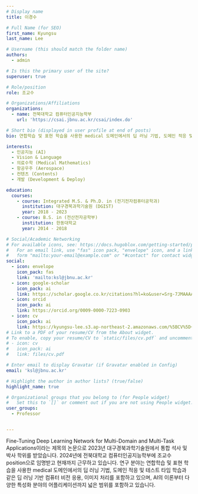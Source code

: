 ```yaml
---
# Display name
title: 이경수

# Full Name (for SEO)
first_name: Kyungsu
last_name: Lee

# Username (this should match the folder name)
authors:
  - admin

# Is this the primary user of the site?
superuser: true

# Role/position
role: 조교수

# Organizations/Affiliations
organizations:
  - name: 전북대학교 컴퓨터인공지능학부
    url: 'https://csai.jbnu.ac.kr/csai/index.do'

# Short bio (displayed in user profile at end of posts)
bio: 연합학습 및 표현 학습을 사용한 medical 도메인에서의 딥 러닝 기법, 도메인 적응 및 테스트 타임 학습과 같은 딥 러닝 기반 컴퓨터 비전 응용, 이미지 처리 및 이미지-텍스트 캡셔닝을 포함한 의료 응용의 딥 러닝 기반 진단 등을 포함합니다.

interests:
  - 인공지능 (AI)
  - Vision & Language
  - 의료수학 (Medical Mathematics)
  - 항공우주 (Aerospace)
  - 컨텐츠 (Contents)
  - 개발 (Development & Deploy)

education:
  courses:
    - course: Integrated M.S. & Ph.D. in (전기전자컴퓨터공학과)
      institution: 대구경북과학기술원 (DGIST)
      year: 2018 - 2023
    - course: B.S. in (전산전자공학부)
      institution: 한동대학교
      year: 2014 - 2018

# Social/Academic Networking
# For available icons, see: https://docs.hugoblox.com/getting-started/page-builder/#icons
#   For an email link, use "fas" icon pack, "envelope" icon, and a link in the
#   form "mailto:your-email@example.com" or "#contact" for contact widget.
social:
  - icon: envelope
    icon_pack: fas
    link: 'mailto:ksl@jbnu.ac.kr'
  - icon: google-scholar
    icon_pack: ai
    link: https://scholar.google.co.kr/citations?hl=ko&user=Srg-7JMAAAAJ&view_op=list_works&authuser=3&gmla=AKKJWFdKkn6oOSodKydbVjFB9IpHqHHucjz06KnXACXkcsad_elmO3TnVclXh3i46QOPtpevNt2mKEReoILewOZrWPw38nBujERgFLA6D1JXhmVcGPzUiQU4Fg
  - icon: orcid
    icon_pack: ai
    link: https://orcid.org/0009-0000-7223-0903
  - icon: cv
    icon_pack: ai
    link: https://kyungsu-lee.s3.ap-northeast-2.amazonaws.com/%5BCV%5D+Kyungsu+Lee.pdf
# Link to a PDF of your resume/CV from the About widget.
# To enable, copy your resume/CV to `static/files/cv.pdf` and uncomment the lines below.
# - icon: cv
#   icon_pack: ai
#   link: files/cv.pdf

# Enter email to display Gravatar (if Gravatar enabled in Config)
email: 'ksl@jbnu.ac.kr'

# Highlight the author in author lists? (true/false)
highlight_name: true

# Organizational groups that you belong to (for People widget)
#   Set this to `[]` or comment out if you are not using People widget.
user_groups:
  - Professor


---
```


Fine-Tuning Deep Learning Network for Multi-Domain and Multi-Task Applications이라는 제목의 논문으로 2023년 대구경북과학기술원에서 통합 석사 및 박사 학위를 받았습니다. 2024년에 전북대학교 컴퓨터인공지능학부에 조교수 position으로 임명받고 현재까지 근무하고 있습니다. 연구 분야는 연합학습 및 표현 학습을 사용한 medical 도메인에서의 딥 러닝 기법, 도메인 적응 및 테스트 타임 학습과 같은 딥 러닝 기반 컴퓨터 비전 응용, 이미지 처리를 포함하고 있으며, AI의 이론부터 다양한 특성화 분야의 어플리케이션까지 넓은 범위를 포함하고 있습니다. 
